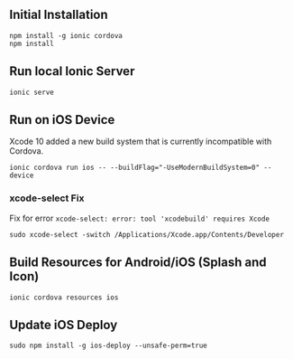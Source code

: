 ## Initial Installation

```
npm install -g ionic cordova
npm install
```

## Run local Ionic Server
```$xslt
ionic serve
```

## Run on iOS Device

Xcode 10 added a new build system that is currently 
incompatible with Cordova.

```$xslt
ionic cordova run ios -- --buildFlag="-UseModernBuildSystem=0" --device
```

### xcode-select Fix

Fix for error `xcode-select: error: tool 'xcodebuild' requires Xcode`

```$xslt
sudo xcode-select -switch /Applications/Xcode.app/Contents/Developer
```

## Build Resources for Android/iOS (Splash and Icon)
```$xslt
ionic cordova resources ios
```

## Update iOS Deploy
```
sudo npm install -g ios-deploy --unsafe-perm=true
```

